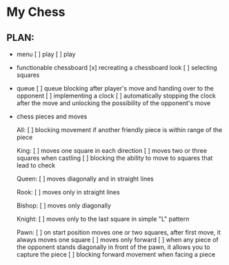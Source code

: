 # My Chess

## PLAN:

* menu
    [ ] play
    [ ] play

* functionable chessboard 
    [x] recreating a chessboard look
    [ ] selecting squares

* queue
    [ ] queue blocking after player's move and handing over to the opponent
    [ ] implementing a clock
    [ ] automatically stopping the clock after the move and unlocking the possibility of the opponent's move

* chess pieces and moves

    All:
    [ ] blocking movement if another friendly piece is within range of the piece

    King:
    [ ] moves one square in each direction
    [ ] moves two or three squares when castling
    [ ] blocking the ability to move to squares that lead to check

    Queen:
    [ ] moves diagonally and in straight lines
    
    Rook:
    [ ] moves only in straight lines

    Bishop:
    [ ] moves only diagonally

    Knight:
    [ ] moves only to the last square in simple "L" pattern

    Pawn:
    [ ] on start position moves one or two squares, after first move, it always moves one square
    [ ] moves only forward
    [ ] when any piece of the opponent stands diagonally in front of the pawn, it allows you to capture the piece
    [ ] blocking forward movement when facing a piece
